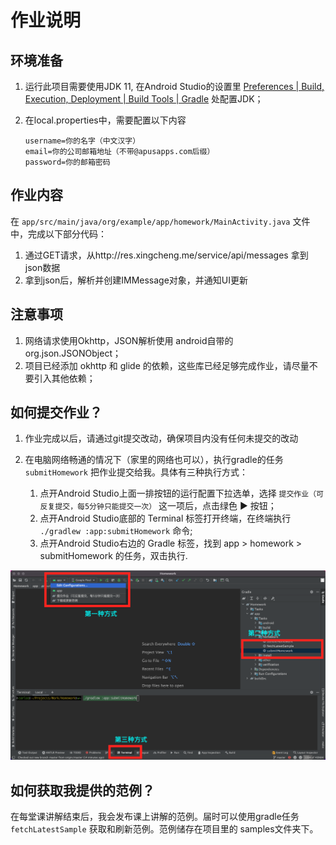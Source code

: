 
# 作业说明

## 环境准备

1. 运行此项目需要使用JDK 11, 在Android Studio的设置里 [Preferences | Build, Execution, Deployment | Build Tools | Gradle](jetbrains://AndroidStudio/settings?name=Build%2C+Execution%2C+Deployment--Build+Tools--Gradle) 处配置JDK；
2. 在local.properties中，需要配置以下内容

   ```
   username=你的名字（中文汉字）
   email=你的公司邮箱地址（不带@apusapps.com后缀）
   password=你的邮箱密码
   ```

## 作业内容

在 `app/src/main/java/org/example/app/homework/MainActivity.java` 文件中，完成以下部分代码：

1. 通过GET请求，从http://res.xingcheng.me/service/api/messages 拿到json数据
2. 拿到json后，解析并创建IMMessage对象，并通知UI更新


## 注意事项

1. 网络请求使用Okhttp，JSON解析使用 android自带的org.json.JSONObject；
2. 项目已经添加 okhttp 和 glide 的依赖，这些库已经足够完成作业，请尽量不要引入其他依赖；

## 如何提交作业？

1. 作业完成以后，请通过git提交改动，确保项目内没有任何未提交的改动
2. 在电脑网络畅通的情况下（家里的网络也可以），执行gradle的任务 `submitHomework` 把作业提交给我。具体有三种执行方式：

    1. 点开Android Studio上面一排按钮的运行配置下拉选单，选择 `提交作业（可反复提交，每5分钟只能提交一次）` 这一项后，点击绿色 ▶ 按钮；️
    2. 点开Android Studio底部的 Terminal 标签打开终端，在终端执行 `./gradlew :app:submitHomework` 命令;
    3. 点开Android Studio右边的 Gradle 标签，找到 app > homework > submitHomework 的任务，双击执行.

![提交作业的三种方式](guides/submit_guide.png)

## 如何获取我提供的范例？

在每堂课讲解结束后，我会发布课上讲解的范例。届时可以使用gradle任务 `fetchLatestSample` 获取和刷新范例。范例储存在项目里的 samples文件夹下。

